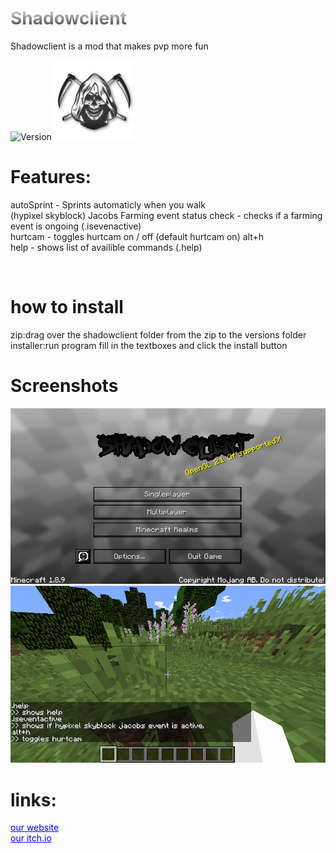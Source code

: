 <h1 style="background: -webkit-linear-gradient(#eee, #333);  -webkit-background-clip: text;-webkit-text-fill-color: transparent;">Shadowclient</h1>
<p>Shadowclient is a mod that makes pvp more fun</p>
<img src="https://img.shields.io/badge/version-a1.1.1-green" alt="Version"></img>
<img width="128px" height="128px" src="logo.png" alt="Version"></img>
<h1>Features:</h1>
<p>
autoSprint - Sprints automaticly when you walk
<br>
(hypixel skyblock) Jacobs Farming event status check - checks if a farming event is ongoing (.isevenactive)
<br>
hurtcam - toggles hurtcam on / off (default hurtcam on) alt+h
<br>
help - shows list of availible commands (.help)
</p><br>
<h1>how to install</h1>
zip:drag over the shadowclient folder from the zip to the versions folder
<br>
installer:run program fill in the textboxes and click the install button
<h1>Screenshots</h1>
<img src="screenshots/Capture.PNG"></img>
<img src="screenshots/commands.png"></img>
<h1>links:</h1>
<a href="http://shadowstudios.rf.gd/" style="color: blue;">our website</a><br>
<a href="https://shadowdevhere.itch.io/" style="color: blue;">our itch.io</a>

